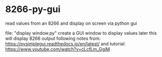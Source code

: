 # 8266-py-gui
read values from an 8266 and display on screen via python gui

file: "display window.py"
create a GUI window to display values
later this will display 8266 output
following notes from: https://pysimplegui.readthedocs.io/en/latest/
  and tutorial: https://www.youtube.com/watch?v=cLcfLm_GgiM

